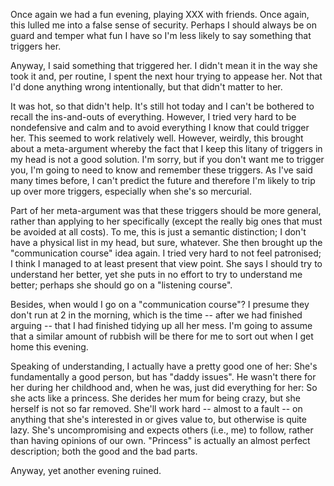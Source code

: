 Once again we had a fun evening, playing XXX with friends. Once again,
this lulled me into a false sense of security. Perhaps I should always
be on guard and temper what fun I have so I'm less likely to say
something that triggers her.

Anyway, I said something that triggered her. I didn't mean it in the way
she took it and, per routine, I spent the next hour trying to appease
her. Not that I'd done anything wrong intentionally, but that didn't
matter to her.

It was hot, so that didn't help. It's still hot today and I can't be
bothered to recall the ins-and-outs of everything. However, I tried very
hard to be nondefensive and calm and to avoid everything I know that
could trigger her. This seemed to work relatively well. However,
weirdly, this brought about a meta-argument whereby the fact that I keep
this litany of triggers in my head is not a good solution. I'm sorry,
but if you don't want me to trigger you, I'm going to need to know and
remember these triggers. As I've said many times before, I can't predict
the future and therefore I'm likely to trip up over more triggers,
especially when she's so mercurial.

Part of her meta-argument was that these triggers should be more
general, rather than applying to her specifically (except the really big
ones that must be avoided at all costs). To me, this is just a semantic
distinction; I don't have a physical list in my head, but sure,
whatever. She then brought up the "communication course" idea again. I
tried very hard to not feel patronised; I think I managed to at least
present that view point. She says I should try to understand her better,
yet she puts in no effort to try to understand me better; perhaps she
should go on a "listening course".

Besides, when would I go on a "communication course"? I presume they
don't run at 2 in the morning, which is the time -- after we had
finished arguing -- that I had finished tidying up all her mess. I'm
going to assume that a similar amount of rubbish will be there for me to
sort out when I get home this evening.

Speaking of understanding, I actually have a pretty good one of her:
She's fundamentally a good person, but has "daddy issues". He wasn't
there for her during her childhood and, when he was, just did everything
for her: So she acts like a princess. She derides her mum for being
crazy, but she herself is not so far removed. She'll work hard -- almost
to a fault -- on anything that she's interested in or gives value to,
but otherwise is quite lazy. She's uncompromising and expects others
(i.e., me) to follow, rather than having opinions of our own. "Princess"
is actually an almost perfect description; both the good and the bad
parts.

Anyway, yet another evening ruined.
